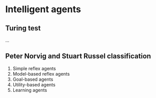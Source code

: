 # Intelligent agents

## Turing test

...

## Peter Norvig and Stuart Russel classification

1. Simple reflex agents
1. Model-based reflex agents
1. Goal-based agents
1. Utility-based agents
1. Learning agents
